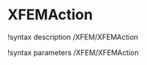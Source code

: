 <!-- MOOSE Documentation Stub: Remove this when content is added. -->

# XFEMAction

!syntax description /XFEM/XFEMAction

!syntax parameters /XFEM/XFEMAction
